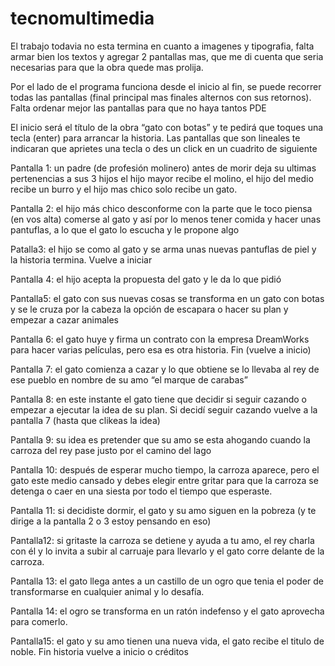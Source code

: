 # tecnomultimedia

El trabajo todavia no esta termina en cuanto a imagenes y tipografia, falta armar bien los textos y agregar 2 pantallas mas, que me di cuenta que seria necesarias para que la obra quede mas prolija.


Por el lado de el programa funciona desde el inicio al fin, se puede recorrer todas las pantallas (final principal mas finales alternos con sus retornos).
Falta ordenar mejor las pantallas para que no haya tantos PDE




El inicio será el título de la obra “gato con botas” y te pedirá que toques una tecla (enter) para arrancar la historia.
Las pantallas que son lineales te indicaran que aprietes una tecla o des un click en un cuadrito de siguiente

Pantalla 1: un padre (de profesión molinero) antes de morir deja su ultimas pertenencias a sus 3 hijos el hijo mayor recibe el molino, el hijo del medio recibe un burro y el hijo mas chico solo recibe un gato.

Pantalla 2: el hijo más chico desconforme con la parte que le toco piensa (en vos alta) comerse al gato y así por lo menos tener comida y hacer unas pantuflas, a lo que el gato lo escucha y le propone algo  

Patalla3: el hijo se como al gato y se arma unas nuevas pantuflas de piel y la historia termina. Vuelve a iniciar

Pantalla 4: el hijo acepta la propuesta del gato y le da lo que pidió

Pantalla5: el gato con sus nuevas cosas se transforma en un gato con botas y se le cruza por la cabeza la opción de escapara o hacer su plan y empezar a cazar animales

Pantalla 6: el gato huye y firma un contrato con la empresa DreamWorks para hacer varias películas, pero esa es otra historia. Fin (vuelve a inicio)

Pantalla 7: el gato comienza a cazar y lo que obtiene se lo llevaba al rey de ese pueblo en nombre de su amo “el marque de carabas”

Pantalla 8: en este instante el gato tiene que decidir si seguir cazando o empezar a ejecutar la idea de su plan. Si decidí seguir cazando vuelve a la pantalla 7 (hasta que clikeas la idea)

Pantalla 9: su idea es pretender que su amo se esta ahogando cuando la carroza del rey pase justo por el camino del lago 

Pantalla 10: después de esperar mucho tiempo, la carroza aparece, pero el gato este medio cansado y debes elegir entre gritar para que la carroza se detenga o caer en una siesta por todo el tiempo que esperaste.

Pantalla 11: si decidiste dormir, el gato y su amo siguen en la pobreza (y te dirige a la pantalla 2 o 3 estoy pensando en eso)

Pantalla12: si gritaste la carroza se detiene y ayuda a tu amo, el rey charla con él y lo invita a subir al carruaje para llevarlo y el gato corre delante de la carroza.

Pantalla 13: el gato llega antes a un castillo de un ogro que tenia el poder de transformarse en cualquier animal y lo desafía.

Pantalla 14: el ogro se transforma en un ratón indefenso y el gato aprovecha para comerlo.

Pantalla15: el gato y su amo tienen una nueva vida, el gato recibe el titulo de noble. Fin historia vuelve a inicio o créditos
